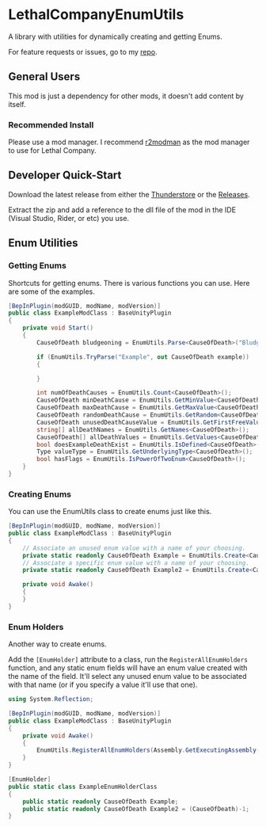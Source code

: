 # LethalCompanyEnumUtils
A library with utilities for dynamically creating and getting Enums.

For feature requests or issues, go to my [repo](https://github.com/MegaPiggy/LethalCompanyEnumUtils/issues).

## General Users
This mod is just a dependency for other mods, it doesn't add content by itself.

### Recommended Install
Please use a mod manager. I recommend [r2modman](https://github.com/ebkr/r2modmanPlus) as the mod manager to use for Lethal Company.
 
## Developer Quick-Start
Download the latest release from either the [Thunderstore](https://thunderstore.io/c/lethal-company/p/MegaPiggy/EnumUtils/) or the [Releases](https://github.com/MegaPiggy/LethalCompanyEnumUtils/releases).

Extract the zip and add a reference to the dll file of the mod in the IDE (Visual Studio, Rider, or etc) you use.

## Enum Utilities

### Getting Enums
Shortcuts for getting enums. There is various functions you can use.
Here are some of the examples.

```csharp
[BepInPlugin(modGUID, modName, modVersion)]
public class ExampleModClass : BaseUnityPlugin
{
    private void Start()
    {
        CauseOfDeath bludgeoning = EnumUtils.Parse<CauseOfDeath>("Bludgeoning");

        if (EnumUtils.TryParse("Example", out CauseOfDeath example))
        {

        }

        int numOfDeathCauses = EnumUtils.Count<CauseOfDeath>();
        CauseOfDeath minDeathCause = EnumUtils.GetMinValue<CauseOfDeath>();
        CauseOfDeath maxDeathCause = EnumUtils.GetMaxValue<CauseOfDeath>();
        CauseOfDeath randomDeathCause = EnumUtils.GetRandom<CauseOfDeath>();
        CauseOfDeath unusedDeathCauseValue = EnumUtils.GetFirstFreeValue<CauseOfDeath>();
        string[] allDeathNames = EnumUtils.GetNames<CauseOfDeath>();
        CauseOfDeath[] allDeathValues = EnumUtils.GetValues<CauseOfDeath>();
        bool doesExampleDeathExist = EnumUtils.IsDefined<CauseOfDeath>("Example");
        Type valueType = EnumUtils.GetUnderlyingType<CauseOfDeath>();
        bool hasFlags = EnumUtils.IsPowerOfTwoEnum<CauseOfDeath>();
    }
}
```

### Creating Enums
You can use the EnumUtils class to create enums just like this.

```csharp
[BepInPlugin(modGUID, modName, modVersion)]
public class ExampleModClass : BaseUnityPlugin
{
    // Associate an unused enum value with a name of your choosing.
    private static readonly CauseOfDeath Example = EnumUtils.Create<CauseOfDeath>("Example");
    // Associate a specific enum value with a name of your choosing.
    private static readonly CauseOfDeath Example2 = EnumUtils.Create<CauseOfDeath>("Example2", -1);

    private void Awake()
    {
    }
}
```

### Enum Holders

Another way to create enums.

Add the `[EnumHolder]` attribute to a class, run the `RegisterAllEnumHolders` function, and any static enum fields will have an enum value created with the name of the field. It'll select any unused enum value to be associated with that name (or if you specify a value it'll use that one).

```csharp
using System.Reflection;

[BepInPlugin(modGUID, modName, modVersion)]
public class ExampleModClass : BaseUnityPlugin
{
    private void Awake()
    {
        EnumUtils.RegisterAllEnumHolders(Assembly.GetExecutingAssembly());
    }
}
```

```csharp
[EnumHolder]
public static class ExampleEnumHolderClass 
{
    public static readonly CauseOfDeath Example;
    public static readonly CauseOfDeath Example2 = (CauseOfDeath)-1;
}
```